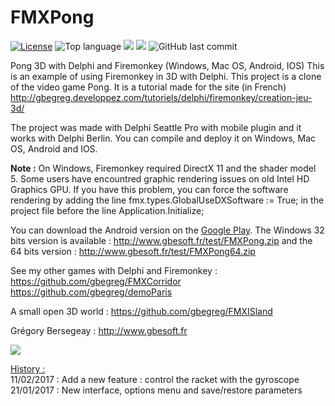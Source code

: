 # FMXPong
[![License](https://img.shields.io/badge/License-MIT-green.svg)](https://opensource.org/licenses/MIT)
![Top language](https://img.shields.io/github/languages/top/gbegreg/FMXPong)
[![](https://tokei.rs/b1/github/gbegreg/MapReduce?category=code)](https://github.com//gbegreg/FMXPong)
[![](https://tokei.rs/b1/github/gbegreg/MapReduce?category=files)](https://github.com//gbegreg/FMXPong)
![GitHub last commit](https://img.shields.io/github/last-commit/gbegreg/FMXPong)

Pong 3D with Delphi and Firemonkey (Windows, Mac OS, Android, IOS)
This is an example of using Firemonkey in 3D with Delphi. This project is a clone of the video game Pong. It is a tutorial made for the site (in French) http://gbegreg.developpez.com/tutoriels/delphi/firemonkey/creation-jeu-3d/

The project was made with Delphi Seattle Pro with mobile plugin and it works with Delphi Berlin. You can compile and deploy it on Windows, Mac OS, Android and IOS.

<b>Note :</b> On Windows, Firemonkey required DirectX 11 and the shader model 5. Some users have encountred graphic rendering issues on old Intel HD Graphics GPU. If you have this problem, you can force the software rendering by adding the line 
   fmx.types.GlobalUseDXSoftware := True;
in the project file before the line Application.Initialize;

You can download the Android version on the <a href="https://play.google.com/store/apps/details?id=fr.gbesoft.FMXPong2&pcampaignid=web_share">Google Play</a>.
The Windows 32 bits version is available : <a href="http://www.gbesoft.fr/test/FMXPong.zip">http://www.gbesoft.fr/test/FMXPong.zip</a> and the 64 bits version : <a href="http://www.gbesoft.fr/test/FMXPong64.zip">http://www.gbesoft.fr/test/FMXPong64.zip</a>

See my other games with Delphi and Firemonkey :<br>
https://github.com/gbegreg/FMXCorridor<br>
https://github.com/gbegreg/demoParis<br>

A small open 3D world :
https://github.com/gbegreg/FMXISland

Grégory Bersegeay : http://www.gbesoft.fr

<img src="https://github.com/gbegreg/FMXPong/blob/master/capture.jpg">


<u>History :</u><br>
11/02/2017 : Add a new feature : control the racket with the gyroscope<br>
21/01/2017 : New interface, options menu and save/restore parameters<br>
